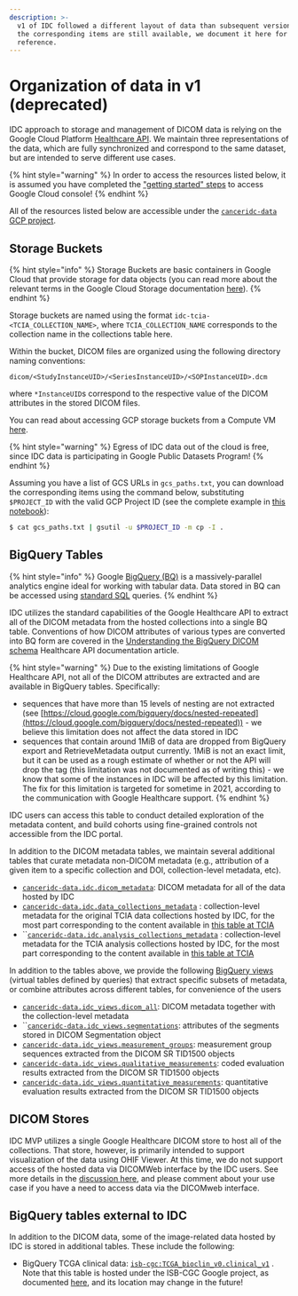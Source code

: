 ```yaml
---
description: >-
  v1 of IDC followed a different layout of data than subsequent version. Since
  the corresponding items are still available, we document it here for
  reference.
---
```


# Organization of data in v1 (deprecated)

IDC approach to storage and management of DICOM data is relying on the Google Cloud Platform [Healthcare API](https://cloud.google.com/healthcare/docs/how-tos/dicom). We maintain three representations of the data, which are fully synchronized and correspond to the same dataset, but are intended to serve different use cases.

{% hint style="warning" %}
In order to access the resources listed below, it is assumed you have completed the ["getting started" steps](../../introduction/getting-started-with-gcp.md) to access Google Cloud console!
{% endhint %}

All of the resources listed below are accessible under the [`canceridc-data` GCP project](https://console.cloud.google.com/home/dashboard?project=canceridc-data).

## Storage Buckets

{% hint style="info" %}
Storage Buckets are basic containers in Google Cloud that provide storage for data objects (you can read more about the relevant terms in the Google Cloud Storage documentation [here](https://cloud.google.com/storage/docs/key-terms)).
{% endhint %}

Storage buckets are named using the format `idc-tcia-<TCIA_COLLECTION_NAME>`, where `TCIA_COLLECTION_NAME` corresponds to the collection name in the collections table here.

Within the bucket, DICOM files are organized using the following directory naming conventions:

`dicom/<StudyInstanceUID>/<SeriesInstanceUID>/<SOPInstanceUID>.dcm`

where `*InstanceUID`s correspond to the respective value of the DICOM attributes in the stored DICOM files.

You can read about accessing GCP storage buckets from a Compute VM [here](https://cloud.google.com/compute/docs/disks/gcs-buckets).

{% hint style="warning" %}
Egress of IDC data out of the cloud is free, since IDC data is participating in Google Public Datasets Program!
{% endhint %}

Assuming you have a list of GCS URLs in `gcs_paths.txt`, you can download the corresponding items using the command below, substituting `$PROJECT_ID` with the valid GCP Project ID (see the complete example in [this notebook](https://github.com/ImagingDataCommons/IDC-Examples/blob/master/notebooks/Cohort_download.ipynb)):

```bash
$ cat gcs_paths.txt | gsutil -u $PROJECT_ID -m cp -I .
```

## BigQuery Tables

{% hint style="info" %}
Google [BigQuery (BQ)](https://cloud.google.com/bigquery) is a massively-parallel analytics engine ideal for working with tabular data. Data stored in BQ can be accessed using [standard SQL](https://cloud.google.com/bigquery/docs/reference/standard-sql/enabling-standard-sql) queries.
{% endhint %}

IDC utilizes the standard capabilities of the Google Healthcare API to extract all of the DICOM metadata from the hosted collections into a single BQ table. Conventions of how DICOM attributes of various types are converted into BQ form are covered in the [Understanding the BigQuery DICOM schema](https://cloud.google.com/healthcare/docs/how-tos/dicom-bigquery-schema) Healthcare API documentation article.

{% hint style="warning" %}
Due to the existing limitations of Google Healthcare API, not all of the DICOM attributes are extracted and are available in BigQuery tables. Specifically:

* sequences that have more than 15 levels of nesting are not extracted (see [https://cloud.google.com/bigquery/docs/nested-repeated](https://cloud.google.com/bigquery/docs/nested-repeated)) - we believe this limitation does not affect the data stored in IDC
* sequences that contain around 1MiB of data are dropped from BigQuery export and RetrieveMetadata output currently. 1MiB is not an exact limit, but it can be used as a rough estimate of whether or not the API will drop the tag (this limitation was not documented as of writing this) - we know that some of the instances in IDC will be affected by this limitation. The fix for this limitation is targeted for sometime in 2021, according to the communication with Google Healthcare support.
{% endhint %}

IDC users can access this table to conduct detailed exploration of the metadata content, and build cohorts using fine-grained controls not accessible from the IDC portal.

In addition to the DICOM metadata tables, we maintain several additional tables that curate metadata non-DICOM metadata (e.g., attribution of a given item to a specific collection and DOI, collection-level metadata, etc).

* [`canceridc-data.idc.dicom_metadata`](https://console.cloud.google.com/bigquery?project=canceridc-data\&p=canceridc-data\&d=idc\&t=dicom\_metadata\&page=table): DICOM metadata for all of the data hosted by IDC
* [`canceridc-data.idc.data_collections_metadata`](https://console.cloud.google.com/bigquery?project=canceridc-data\&p=canceridc-data\&d=idc\&t=data\_collections\_metadata\&page=table) : collection-level metadata for the original TCIA data collections hosted by IDC, for the most part corresponding to the content available in [this table at TCIA](https://www.cancerimagingarchive.net/collections/)
* \`\`[`canceridc-data.idc.analysis_collections_metadata`](https://console.cloud.google.com/bigquery?project=canceridc-data\&p=canceridc-data\&d=idc\&t=analysis\_collections\_metadata\&page=table) : collection-level metadata for the TCIA analysis collections hosted by IDC, for the most part corresponding to the content available in [this table at TCIA](https://www.cancerimagingarchive.net/tcia-analysis-results/)

In addition to the tables above, we provide the following [BigQuery views](https://cloud.google.com/bigquery/docs/views-intro) (virtual tables defined by queries) that extract specific subsets of metadata, or combine attributes across different tables, for convenience of the users

* [`canceridc-data.idc_views.dicom_all`](https://console.cloud.google.com/bigquery?project=canceridc-data\&p=canceridc-data\&d=idc\_views\&t=dicom\_all\&page=table): DICOM metadata together with the collection-level metadata
* \`\`[`canceridc-data.idc_views.segmentations`](https://console.cloud.google.com/bigquery?project=canceridc-data\&p=canceridc-data\&d=idc\_views\&t=segmentations\&page=table): attributes of the segments stored in DICOM Segmentation object
* [`canceridc-data.idc_views.measurement_groups`](https://console.cloud.google.com/bigquery?project=canceridc-data\&p=canceridc-data\&d=idc\_views\&t=measurement\_groups\&page=table): measurement group sequences extracted from the DICOM SR TID1500 objects
* [`canceridc-data.idc_views.qualitative_measurements`](https://console.cloud.google.com/bigquery?project=canceridc-data\&p=canceridc-data\&d=idc\_views\&t=qualitative\_measurements\&page=table): coded evaluation results extracted from the DICOM SR TID1500 objects
* [`canceridc-data.idc_views.quantitative_measurements`](https://console.cloud.google.com/bigquery?project=canceridc-data\&p=canceridc-data\&d=idc\_views\&t=quantitative\_measurements\&page=table): quantitative evaluation results extracted from the DICOM SR TID1500 objects

## DICOM Stores

IDC MVP utilizes a single Google Healthcare DICOM store to host all of the collections. That store, however, is primarily intended to support visualization of the data using OHIF Viewer. At this time, we do not support access of the hosted data via DICOMWeb interface by the IDC users. See more details in the [discussion here](https://discourse.canceridc.dev/t/dicomweb-access-to-hosted-collections/69), and please comment about your use case if you have a need to access data via the DICOMweb interface.

## BigQuery tables external to IDC

In addition to the DICOM data, some of the image-related data hosted by IDC is stored in additional tables. These include the following:

* BigQuery TCGA clinical data: [`isb-cgc:TCGA_bioclin_v0.clinical_v1`](https://console.cloud.google.com/bigquery?project=isb-cgc\&p=isb-cgc\&d=TCGA\_bioclin\_v0\&t=clinical\_v1\&page=table) . Note that this table is hosted under the ISB-CGC Google project, as documented [here](https://isb-cancer-genomics-cloud.readthedocs.io/en/latest/sections/BigQuery/ISBCGC-BQ-Projects.html), and its location may change in the future!
